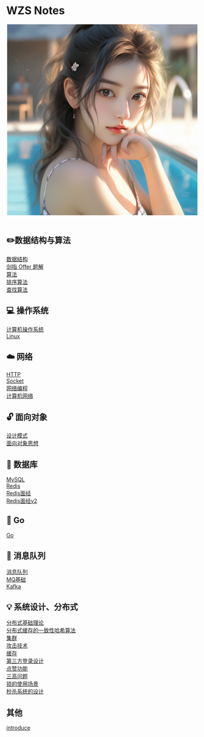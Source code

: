 # WZS Notes

<div align="center">
    <img src="./../assets/g4.png" width="500px">
</div>

<br>

##  ✏️数据结构与算法
[数据结构](mynotes/数据结构/数据结构.md) <br>
[剑指 Offer 题解](notes/剑指%20offer%20题解.md) <br>
[算法](notes/算法.md)<br>
[排序算法](notes/排序算法.md)<br>
[查找算法](notes/查找算法.md)<br>

## 💻 操作系统
[计算机操作系统](notes/计算机操作系统.md) <br>
[Linux](notes/Linux.md)<br>

## ☁️ 网络
[HTTP](notes/HTTP.md) <br>
[Socket](notes/Socket.md)<br>
[网络编程](notes/网络编程.md) <br>
[计算机网络](notes/计算机网络3.md) <br>

## 🔓 面向对象
[设计模式](notes/设计模式.md) <br>
[面向对象思想](notes/面向对象思想.md)<br>

## 💾 数据库
[MySQL](notes/MySQL.md) <br>
[Redis](notes/Redis.md) <br>
[Redis面经](mynotes/redis/RedisQuestion.md)<br>
[Redis面经v2](mynotes/redis/redis_question_v2.md)<br>

## 🦦 Go
[Go](mynotes/Go/go-interview.md)<br>

## 🚅 消息队列
[消息队列](notes/消息队列.md)<br>
[MQ基础](mynotes/mq/mq.md)<br>
[Kafka](mynotes/mq/kafka.md)<br>

## 💡 系统设计、分布式
[分布式基础理论](notes/分布式.md) <br>
[分布式缓存的一致性哈希算法](mynotes/分布式缓存的一致性哈希算法.md) <br>
[集群](notes/集群.md) <br>
[攻击技术](notes/攻击技术.md) <br>
[缓存](notes/缓存.md) <br>
[第三方登录设计](mynotes/SystemDesign/第三方登录.md)<br>
[点赞功能](mynotes/SystemDesign/点赞功能.md)<br>
[三高问题](mynotes/SystemDesign/ThreeHigh.md)<br>
[锁的使用场景](mynotes/Lock/LockUsage.md)<br>
[秒杀系统的设计](mynotes/秒杀系统.md)<br>

## 其他
[introduce](mynotes/Others/自我介绍.md)  <br>
